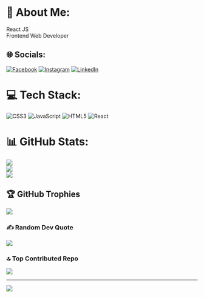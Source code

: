 # 💫 About Me:
React JS<br>Frontend Web Developer<br>


## 🌐 Socials:
[![Facebook](https://img.shields.io/badge/Facebook-%231877F2.svg?logo=Facebook&logoColor=white)](https://facebook.com/abdulrahmankhokhar4950) [![Instagram](https://img.shields.io/badge/Instagram-%23E4405F.svg?logo=Instagram&logoColor=white)](https://instagram.com/therehmanmalik) [![LinkedIn](https://img.shields.io/badge/LinkedIn-%230077B5.svg?logo=linkedin&logoColor=white)](https://linkedin.com/in/abdul-rehman-747a3522a) 

# 💻 Tech Stack:
![CSS3](https://img.shields.io/badge/css3-%231572B6.svg?style=for-the-badge&logo=css3&logoColor=white) ![JavaScript](https://img.shields.io/badge/javascript-%23323330.svg?style=for-the-badge&logo=javascript&logoColor=%23F7DF1E) ![HTML5](https://img.shields.io/badge/html5-%23E34F26.svg?style=for-the-badge&logo=html5&logoColor=white) ![React](https://img.shields.io/badge/react-%2320232a.svg?style=for-the-badge&logo=react&logoColor=%2361DAFB)
# 📊 GitHub Stats:
![](https://github-readme-stats.vercel.app/api?username=abdulrehman950&theme=dark&hide_border=false&include_all_commits=false&count_private=false)<br/>
![](https://github-readme-streak-stats.herokuapp.com/?user=abdulrehman950&theme=dark&hide_border=false)<br/>
![](https://github-readme-stats.vercel.app/api/top-langs/?username=abdulrehman950&theme=dark&hide_border=false&include_all_commits=false&count_private=false&layout=compact)

## 🏆 GitHub Trophies
![](https://github-profile-trophy.vercel.app/?username=abdulrehman950&theme=radical&no-frame=false&no-bg=true&margin-w=4)

### ✍️ Random Dev Quote
![](https://quotes-github-readme.vercel.app/api?type=horizontal&theme=radical)

### 🔝 Top Contributed Repo
![](https://github-contributor-stats.vercel.app/api?username=abdulrehman950&limit=5&theme=dark&combine_all_yearly_contributions=true)

---
[![](https://visitcount.itsvg.in/api?id=abdulrehman950&icon=0&color=0)](https://visitcount.itsvg.in)

<!-- Proudly created with GPRM ( https://gprm.itsvg.in ) -->